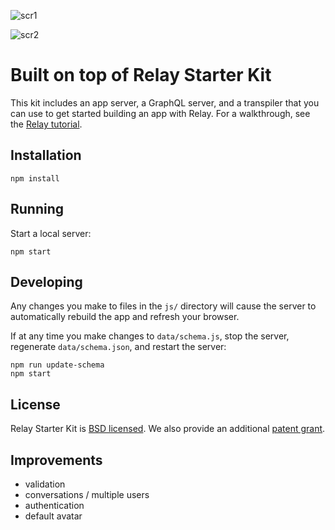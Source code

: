 ![scr1](https://cloud.githubusercontent.com/assets/1579077/25276308/da47b228-2699-11e7-9435-e0c2114b8c67.png)

![scr2](https://cloud.githubusercontent.com/assets/1579077/25276315/dfc2852a-2699-11e7-996f-18c65634a38c.png)

# Built on top of Relay Starter Kit

This kit includes an app server, a GraphQL server, and a transpiler that you can use to get started building an app with Relay. For a walkthrough, see the [Relay tutorial](https://facebook.github.io/relay/docs/tutorial.html).

## Installation

```
npm install
```

## Running

Start a local server:

```
npm start
```

## Developing

Any changes you make to files in the `js/` directory will cause the server to
automatically rebuild the app and refresh your browser.

If at any time you make changes to `data/schema.js`, stop the server,
regenerate `data/schema.json`, and restart the server:

```
npm run update-schema
npm start
```

## License

Relay Starter Kit is [BSD licensed](./LICENSE). We also provide an additional [patent grant](./PATENTS).


## Improvements
- validation
- conversations / multiple users
- authentication
- default avatar
